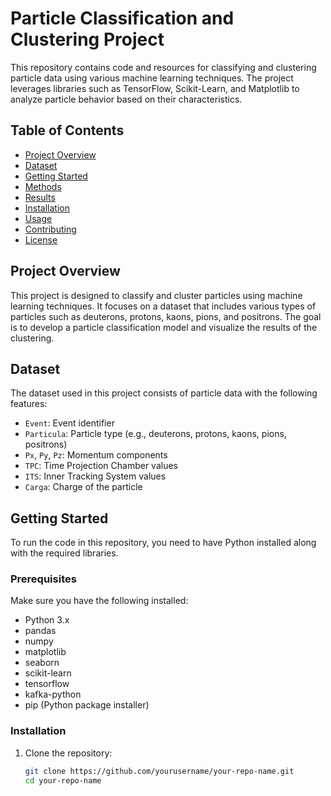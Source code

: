 # Particle Classification and Clustering Project

This repository contains code and resources for classifying and clustering particle data using various machine learning techniques. The project leverages libraries such as TensorFlow, Scikit-Learn, and Matplotlib to analyze particle behavior based on their characteristics.

## Table of Contents

- [Project Overview](#project-overview)
- [Dataset](#dataset)
- [Getting Started](#getting-started)
- [Methods](#methods)
- [Results](#results)
- [Installation](#installation)
- [Usage](#usage)
- [Contributing](#contributing)
- [License](#license)

## Project Overview

This project is designed to classify and cluster particles using machine learning techniques. It focuses on a dataset that includes various types of particles such as deuterons, protons, kaons, pions, and positrons. The goal is to develop a particle classification model and visualize the results of the clustering.

## Dataset

The dataset used in this project consists of particle data with the following features:
- `Event`: Event identifier
- `Particula`: Particle type (e.g., deuterons, protons, kaons, pions, positrons)
- `Px`, `Py`, `Pz`: Momentum components
- `TPC`: Time Projection Chamber values
- `ITS`: Inner Tracking System values
- `Carga`: Charge of the particle

## Getting Started

To run the code in this repository, you need to have Python installed along with the required libraries. 

### Prerequisites

Make sure you have the following installed:
- Python 3.x
- pandas
- numpy
- matplotlib
- seaborn
- scikit-learn
- tensorflow
- kafka-python
- pip (Python package installer)

### Installation

1. Clone the repository:
   ```bash
   git clone https://github.com/yourusername/your-repo-name.git
   cd your-repo-name
